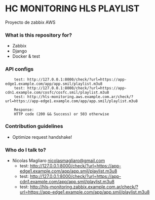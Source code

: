 # HC MONITORING HLS PLAYLIST #

Proyecto de zabbix AWS

### What is this repository for? ###

* Zabbix
* Django 
* Docker & test

### API configs ###

```
    test: http://127.0.0.1:8000/check/?url=https://app-edge1.example.com/app/app.smil/playlist.m3u8
    test: http://127.0.0.1:8000/check/?url=https://app-cdn1.example.com/cosfc/cosfc.smil/playlist.m3u8
    test: http://hls-monitoring.aws.example.com.ar/check/?url=https://app-edge1.example.com/app/app.smil/playlist.m3u8

    Response:
    HTTP code (200 && Success) or 503 otherwise
```

### Contribution guidelines ###

* Optimize request handshake!

### Who do I talk to? ###

* Nicolas Magliaro <nicolasmagliaro@gmail.com> 
  - test: http://127.0.0.1:8000/check/?url=https://app-edge1.example.com/app/app.smil/playlist.m3u8
  - test: http://127.0.0.1:8000/check/?url=https://app-cdn1.example.com/app/app.smil/playlist.m3u8
  - test: http://hls-monitoring.zabbix.example.com.ar/check/?url=https://app-edge1.example.com/app/app.smil/playlist.m3u8